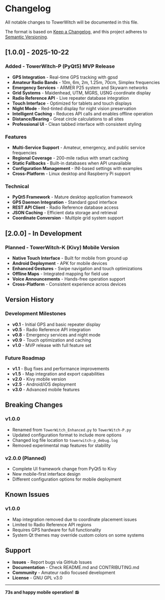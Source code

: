 # Changelog

All notable changes to TowerWitch will be documented in this file.

The format is based on [Keep a Changelog](https://keepachangelog.com/en/1.0.0/),
and this project adheres to [Semantic Versioning](https://semver.org/spec/v2.0.0.html).

## [1.0.0] - 2025-10-22

### Added - TowerWitch-P (PyQt5) MVP Release
- **GPS Integration** - Real-time GPS tracking with gpsd
- **Amateur Radio Bands** - 10m, 6m, 2m, 1.25m, 70cm, Simplex frequencies
- **Emergency Services** - ARMER P25 system and Skywarn networks
- **Grid Systems** - Maidenhead, UTM, MGRS, USNG coordinate display
- **Radio Reference API** - Live repeater database integration
- **Touch Interface** - Optimized for tablets and touch displays
- **Night Mode** - Red-tinted display for night vision preservation
- **Intelligent Caching** - Reduces API calls and enables offline operation
- **Distance/Bearing** - Great circle calculations to all sites
- **Professional UI** - Clean tabbed interface with consistent styling

### Features
- **Multi-Service Support** - Amateur, emergency, and public service frequencies
- **Regional Coverage** - 200-mile radius with smart caching
- **Static Fallbacks** - Built-in databases when API unavailable
- **Configuration Management** - INI-based settings with examples
- **Cross-Platform** - Linux desktop and Raspberry Pi support

### Technical
- **PyQt5 Framework** - Mature desktop application framework
- **GPS Daemon Integration** - Standard gpsd interface
- **REST API Client** - Radio Reference database access
- **JSON Caching** - Efficient data storage and retrieval
- **Coordinate Conversion** - Multiple grid system support

## [2.0.0] - In Development

### Planned - TowerWitch-K (Kivy) Mobile Version
- **Native Touch Interface** - Built for mobile from ground up
- **Android Deployment** - APK for mobile devices
- **Enhanced Gestures** - Swipe navigation and touch optimizations
- **Offline Maps** - Integrated mapping for field use
- **Voice Announcements** - Hands-free operation support
- **Cross-Platform** - Consistent experience across devices

## Version History

### Development Milestones
- **v0.1** - Initial GPS and basic repeater display
- **v0.5** - Radio Reference API integration
- **v0.8** - Emergency services and night mode
- **v0.9** - Touch optimization and caching
- **v1.0** - MVP release with full feature set

### Future Roadmap
- **v1.1** - Bug fixes and performance improvements
- **v1.5** - Map integration and export capabilities
- **v2.0** - Kivy mobile version
- **v2.5** - Android/iOS deployment
- **v3.0** - Advanced mobile features

## Breaking Changes

### v1.0.0
- Renamed from `TowerWitch_Enhanced.py` to `TowerWitch-P.py`
- Updated configuration format to include more options
- Changed log file location to `towerwitch-p_debug.log`
- Removed experimental map features for stability

### v2.0.0 (Planned)
- Complete UI framework change from PyQt5 to Kivy
- New mobile-first interface design
- Different configuration options for mobile deployment

## Known Issues

### v1.0.0
- Map integration removed due to coordinate placement issues
- Limited to Radio Reference API regions
- Requires GPS hardware for full functionality
- System Qt themes may override custom colors on some systems

## Support

- **Issues** - Report bugs via GitHub Issues
- **Documentation** - Check README.md and CONTRIBUTING.md
- **Community** - Amateur radio focused development
- **License** - GNU GPL v3.0

---

**73s and happy mobile operation!** 📻